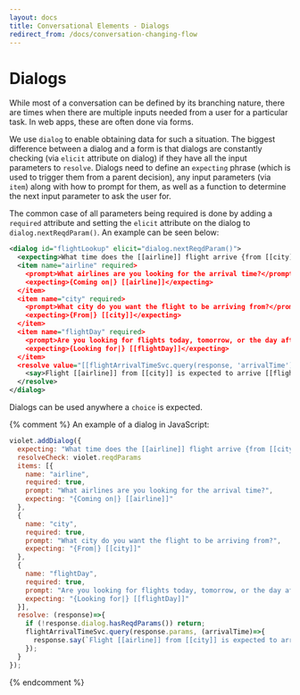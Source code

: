 ```yaml
---
layout: docs
title: Conversational Elements - Dialogs
redirect_from: /docs/conversation-changing-flow
---
```

# Dialogs
While most of a conversation can be defined by its branching nature, there are times when there are multiple inputs needed from a user for a particular task. In web apps, these are often done via forms.

We use `dialog` to enable obtaining data for such a situation. The biggest difference between a dialog and a form is that dialogs are constantly checking (via `elicit` attribute on dialog) if they have all the input parameters to `resolve`. Dialogs need to define an `expecting` phrase (which is used to trigger them from a parent decision), any input parameters (via `item`) along with how to prompt for them, as well as a function to determine the next input parameter to ask the user for.

The common case of all parameters being required is done by adding a `required` attribute and setting the `elicit` attribute on the dialog to `dialog.nextReqdParam()`. An example can be seen below:

```xml
<dialog id="flightLookup" elicit="dialog.nextReqdParam()">
  <expecting>What time does the [[airline]] flight arrive {from [[city]]|}</expecting>
  <item name="airline" required>
    <prompt>What airlines are you looking for the arrival time?</prompt>
    <expecting>{Coming on|} [[airline]]</expecting>
  </item>
  <item name="city" required>
    <prompt>What city do you want the flight to be arriving from?</prompt>
    <expecting>{From|} [[city]]</expecting>
  </item>
  <item name="flightDay" required>
    <prompt>Are you looking for flights today, tomorrow, or the day after?</prompt>
    <expecting>{Looking for|} [[flightDay]]</expecting>
  </item>
  <resolve value="[[flightArrivalTimeSvc.query(response, 'arrivalTime')]]">
    <say>Flight [[airline]] from [[city]] is expected to arrive [[flightDay]] at [[arrivalTime]]</say>
  </resolve>    
</dialog>
```

Dialogs can be used anywhere a `choice` is expected.

{% comment %}
An example of a dialog in JavaScript:

```javascript
violet.addDialog({
  expecting: "What time does the [[airline]] flight arrive {from [[city]]|}"
  resolveCheck: violet.reqdParams
  items: [{
    name: "airline",
    required: true,
    prompt: "What airlines are you looking for the arrival time?",
    expecting: "{Coming on|} [[airline]]"
  },
  {
    name: "city",
    required: true,
    prompt: "What city do you want the flight to be arriving from?",
    expecting: "{From|} [[city]]"
  },
  {
    name: "flightDay",
    required: true,
    prompt: "Are you looking for flights today, tomorrow, or the day after?",
    expecting: "{Looking for|} [[flightDay]]"
  }],
  resolve: (response)=>{
    if (!response.dialog.hasReqdParams()) return;
    flightArrivalTimeSvc.query(response.params, (arrivalTime)=>{
      response.say(`Flight [[airline]] from [[city]] is expected to arrive [[flightDay]] at ${arrivalTime}`);
    });
  }
});
```
{% endcomment %}
